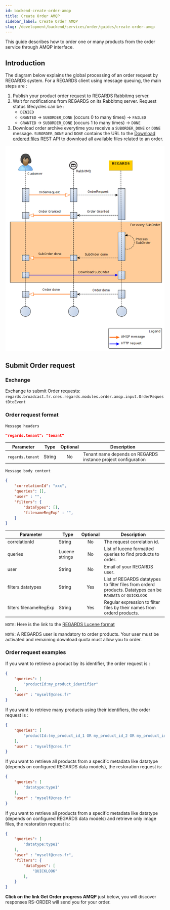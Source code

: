 ```yaml
---
id: backend-create-order-amqp
title: Create Order AMQP
sidebar_label: Create Order AMQP
slug: /development/backend/services/order/guides/create-order-amqp
---
```


This guide describes how to order one or many products from the order service through AMQP interface.

## Introduction

The diagram below explains the global processing of an order request by REGARDS system.
For a REGARDS client using message queuing, the main steps are :
1. Publish your product order request to REGARDS Rabbitmq server.
1. Wait for notifications from REGARDS on its Rabbitmq server. Request status lifecycles can be :
   - `DENIED`
   - `GRANTED` -> `SUBORDER_DONE` (occurs 0 to many times) -> `FAILED`
   - `GRANTED` -> `SUBORDER_DONE` (occurs 1 to many times) -> `DONE`
1. Download order archive everytime you receive a `SUBORDER_DONE` or `DONE` message. `SUBORDER_DONE` and `DONE` contains the URL to the [Download ordered files](./download-ordered-files) REST API to download all available files related to an order.

![sequence](./restitution-sequence-3.0.png)

## Submit Order request

### Exchange

Exchange to submit Order requests:  
`regards.broadcast.fr.cnes.regards.modules.order.amqp.input.OrderRequestDtoEvent`

### Order request format

`Message headers`

```json
"regards.tenant": "tenant"
```
| Parameter | Type | Optional | Description |
| --------- | ---- | :--------: | ----------- |
| `regards.tenant` | String | No | Tenant name depends on REGARDS instance project configuration |

`Message body content`

```json
{
    "correlationId": "xxx",
    "queries": [],
    "user" : "",
    "filters": {
        "dataTypes": [],
        "filenameRegExp" : "",
    }
}
```
| Parameter | Type | Optional | Description |
| --------- | ---- | :------: | ----------- |
| correlationId | String | No | The request correlation id. |
| queries | Lucene strings | No | List of lucene formatted queries to find products to order. |
| user | String | No | Email of your REGARDS user. |
| filters.datatypes | String | Yes | List of REGARDS datatypes to filter files from orderd products. Datatypes can be `RAWDATA` or `QUICKLOOK` |
| filters.filenameRegExp | String | Yes | Regular expression to filter files by their names from orderd products. |

`NOTE`: Here is the link to the [REGARDS Lucene format](../../../../appendices/create-lucene-query.md)

`NOTE`: A REGARDS user is mandatory to order products. Your user must be activated and remaining download quota must allow you to order.

### Order request examples

If you want to retrieve a product by its identifier, the order request is :
```json
{
    "queries": [
        "productId:my_product_identifier"
    ],
    "user" : "myself@cnes.fr"
}
```

If you want to retrieve many products using their identifiers, the order request is :
```json
{
    "queries": [
        "productId:(my_product_id_1 OR my_product_id_2 OR my_product_id_3 OR my_product_id_4)"
    ],
    "user" : "myself@cnes.fr"
}
```

If you want to retrieve all products from a specific metadata like datatype (depends on configured REGARDS data models), the restoration request is:
```json
{
    "queries": [
        "datatype:type1"
    ],
    "user" : "myself@cnes.fr"
}
```

If you want to retrieve all products from a specific metadata like datatype (depends on configured REGARDS data models) and retrieve only image files, the restoration request is:
```json
{
    "queries": [
        "datatype:type1"
    ],
    "user" : "myself@cnes.fr",
    "filters": {
        "dataTypes": [
            "QUICKLOOK"
        ],
    }
}
```

**Click on the link Get Order progress AMQP** just below, you will discover responses RS-ORDER will send you for your order.
